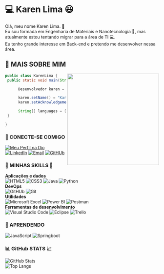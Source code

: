 # :computer: Karen Lima :smiley:

Olá, meu nome Karen Lima. :wave:  
Eu sou formada em Engenharia de Materiais e Nanotecnologia :microscope:, mas atualmente estou tentando migrar para a área de TI :computer:.   
Eu tenho grande interesse em Back-end e pretendo me desenvolver nessa área. 

## 💜 MAIS SOBRE MIM

<img align="right" width="300" src="https://i2.wp.com/allhtaccess.info/wp-content/uploads/2018/03/programming.gif?fit=1281%2C716&ssl=1" />

```java
public class KarenLima {
 public static void main(String args[]) {

      Desenvolvedor karen = new Desenvolvedor();

      karen.setName() = "Karen Christina Lima de Santana";
      karen.setAcknowledgements() = "BackEnd";

      String[] languages = {"Java", "Python", "JavaScript"};
 }

}
````

### :link: CONECTE-SE COMIGO

[![Meu Perfil na Dio](https://img.shields.io/badge/Meu_Perfil_na_DIO-000?style=for-the-badge&logologoColor=0E76A8)](https://web.dio.me/users/lima_kcls/?tab=skills)
[![LinkedIn](https://img.shields.io/badge/LinkedIn-000?style=for-the-badge&logo=linkedin&logoColor=0E76A8)](https://www.linkedin.com/in/karen-lima-602a77277)
[![Email](https://img.shields.io/badge/Gmail-000?style=for-the-badge&logo=gmail&logoColor=orange)](lima.kcls@gmail.com)
[![GitHUb](https://img.shields.io/badge/GitHub-100000?style=for-the-badge&logo=github&logoColor=white)](https://github.com/karenCLima)

### :hammer: MINHAS SKILLS :wrench:

**Aplicações e dados**  
![HTML5](https://img.shields.io/badge/HTML5-000?style=for-the-badge&logo=html5)
![CSS3](https://img.shields.io/badge/CSS3-000?style=for-the-badge&logo=css3&logoColor=264CE4)
![Java](https://img.shields.io/badge/Java-000?style=for-the-badge&logo=java)
![Python](https://img.shields.io/badge/Python-000?style=for-the-badge&logo=python)  
**DevOps**  
![GitHUb](https://img.shields.io/badge/GitHub-100000?style=for-the-badge&logo=github&logoColor=white)
![Git](https://img.shields.io/badge/Git-000?style=for-the-badge&logo=git&logoColor=E34F26)  
**Utilidades**  
![Microsoft Excel](https://img.shields.io/badge/Microsoft_Excel-000?style=for-the-badge&logo=microsoft-excel&logoColor=217346)
![Power BI](https://img.shields.io/badge/Power_BI-000?style=for-the-badge&logo=Power%20BI&logoColor=F2C811)
![Postman](https://img.shields.io/badge/-Postman-000?style=for-the-badge&logo=postman)  
**Ferramentas de desenvolvimento**  
![Visual Studio Code](https://img.shields.io/badge/-Visual%20Studio%20Code-000?style=for-the-badge&logo=visual-studio-code&logoColor=007ACC)
![Eclipse](https://img.shields.io/badge/-Eclipse-000?style=for-the-badge&logo=eclipse-ide&logoColor=2C2255)
![Trello](https://img.shields.io/badge/-Trello-000?style=for-the-badge&logo=trello&logoColor=007ACC)  

### :notebook: APRENDENDO
![JavaScript](https://img.shields.io/badge/JavaScript-000?style=for-the-badge&logo=javascript)
![Springboot](https://img.shields.io/badge/Spring_Boot-000?style=for-the-badge&logo=spring-boot)

### :bar_chart: GitHub STATS :chart_with_upwards_trend:
![GitHub Stats](https://github-readme-stats.vercel.app/api?username=karenCLima&theme=transparent&bg_color=000&border_color=30A3DC&show_icons=true&icon_color=30A3DC&title_color=E94D5F&text_color=FFF)  
![Top Langs](https://github-readme-stats-git-masterrstaa-rickstaa.vercel.app/api/top-langs/?username=karenCLima&bg_color=000&border_color=30A3DC&title_color=E94D5F&text_color=FFF)
